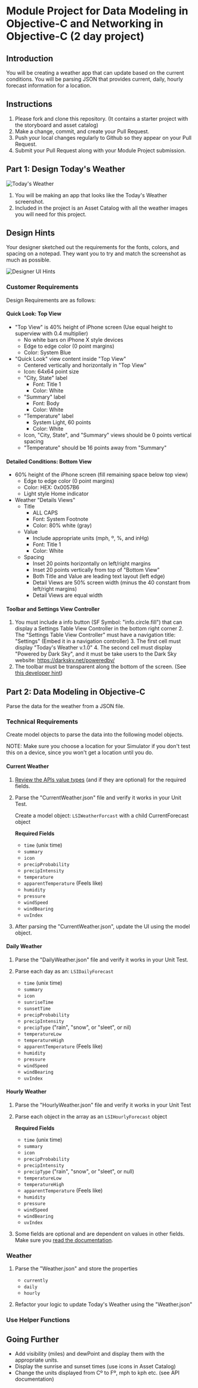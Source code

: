# Module Project for Data Modeling in Objective-C and Networking in Objective-C (2 day project)

## Introduction

You will be creating a weather app that can update based on the current conditions. You will be parsing JSON that provides current, daily, hourly forecast information for a location.

## Instructions

1. Please fork and clone this repository. (It contains a starter project with the storyboard and asset catalog)
2. Make a change, commit, and create your Pull Request.
3. Push your local changes regularly to Github so they appear on your Pull Request.
4. Submit your Pull Request along with your Module Project submission.

## Part 1: Design Today's Weather

![Today's Weather](https://tk-assets.lambdaschool.com/19e93a70-2966-471a-9183-326aab2d97b9_WeatherApp-Objective-C.png)

1. You will be making an app that looks like the Today's Weather screenshot. 
2. Included in the project is an Asset Catalog with all the weather images you will need for this project.

## Design Hints

Your designer sketched out the requirements for the fonts, colors, and spacing on a notepad. They want you to try and match the screenshot as much as possible.

![Designer UI Hints](https://tk-assets.lambdaschool.com/6746bb60-c92c-46d2-ae7d-928a40e13099_Todays-Weather-UI-markup.JPG)


### Customer Requirements

Design Requirements are as follows:

#### Quick Look: Top View

* "Top View" is 40% height of iPhone screen (Use equal height to superview with 0.4 multiplier)
	* No white bars on iPhone X style devices
	* Edge to edge color (0 point margins)
	* Color: System Blue
* "Quick Look" view content inside "Top View"
	* Centered vertically and horizontally in "Top View"
	* Icon: 64x64 point size
	* "City, State" label
		* Font: Title 1
		* Color: White
	* "Summary" label
		* Font: Body
		* Color: White
	* "Temperature" label
		* System Light, 60 points
		* Color: White
	* Icon, "City, State", and "Summary" views should be 0 points vertical spacing
	* "Temperature" should be 16 points away from "Summary" 

#### Detailed Conditions: Bottom View

* 60% height of the iPhone screen (fill remaining space below top view)
	* Edge to edge color (0 point margins)
	* Color: HEX: 0x0057B6 
	* Light style Home indicator
* Weather "Details Views"
	* Title
		* ALL CAPS
		* Font: System Footnote
		* Color: 80% white (gray)
	* Value
		* Include appropriate units (mph, º, %, and inHg)
		* Font: Title 1
		* Color: White
	* Spacing
		* Inset 20 points horizontally on left/right margins
		* Inset 20 points vertically from top of "Bottom View"
		* Both Title and Value are leading text layout (left edge)
		* Detail Views are 50% screen width (minus the 40 constant from left/right margins)
		* Detail Views are equal width

#### Toolbar and Settings View Controller

1. You must include a info button (SF Symbol: "info.circle.fill") that can display a Settings Table View Controller in the bottom right corner
	2. The "Settings Table View Controller" must have a navigation title: "Settings" (Embed it in a navigation controller)
	3. The first cell must display "Today's Weather v.1.0"
	4. The second cell must display "Powered by Dark Sky", and it must be take users to the Dark Sky website: <https://darksky.net/poweredby/>
2. The toolbar must be transparent along the bottom of the screen. (See [this developer hint](https://stackoverflow.com/a/18969325/276626))

## Part 2: Data Modeling in Objective-C

Parse the data for the weather from a JSON file.

### Technical Requirements

Create model objects to parse the data into the following model objects.

NOTE: Make sure you choose a location for your Simulator if you don't test this on a device, since you won't get a location until you do.

#### Current Weather

1. [Review the APIs value types](https://darksky.net/dev/docs#data-point) (and if they are optional) for the required fields.

2. Parse the "CurrentWeather.json" file and verify it works in your Unit Test.

	Create a model object: `LSIWeatherForcast` with a child CurrentForecast object 
	
	**Required Fields**
	
	* `time` (unix time)
	* `summary`
	* `icon`
	* `precipProbability`
	* `precipIntensity`
	* `temperature`
	* `apparentTemperature` (Feels like)
	* `humidity`
	* `pressure`
	* `windSpeed`
	* `windBearing`
	* `uvIndex`

3. After parsing the "CurrentWeather.json", update the UI using the model object.

#### Daily Weather

1. Parse the "DailyWeather.json" file and verify it works in your Unit Test.

2. Parse each day as an: `LSIDailyForecast`

	* `time` (unix time)
	* `summary`
	* `icon`
	* `sunriseTime`
	* `sunsetTime`
	* `precipProbability`
	* `precipIntensity`
	* `precipType` ("rain", "snow", or "sleet", or nil)
	* `temperatureLow`
	* `temperatureHigh`
	* `apparentTemperature` (Feels like)
	* `humidity`
	* `pressure`
	* `windSpeed`
	* `windBearing`
	* `uvIndex`

#### Hourly Weather

1. Parse the "HourlyWeather.json" file and verify it works in your Unit Test
2. Parse each object in the array as an `LSIHourlyForecast` object

	**Required Fields**
	* `time` (unix time)
	* `summary`
	* `icon`
	* `precipProbability`
	* `precipIntensity`
	* `precipType` ("rain", "snow", or "sleet", or null)
	* `temperatureLow`
	* `temperatureHigh`
	* `apparentTemperature` (Feels like)
	* `humidity`
	* `pressure`
	* `windSpeed`
	* `windBearing`
	* `uvIndex`

3. Some fields are optional and are dependent on values in other fields. Make sure you [read the documentation](https://darksky.net/dev/docs#data-point).

### Weather 

1. Parse the "Weather.json" and store the properties

	* `currently`
	* `daily`
	* `hourly`

2. Refactor your logic to update Today's Weather using the "Weather.json" 

### Use Helper Functions




## Going Further

* Add visibility (miles) and dewPoint and display them with the appropriate units.
* Display the sunrise and sunset times (use icons in Asset Catalog)
* Change the units displayed from Cº to Fº, mph to kph etc. (see API documentation)


